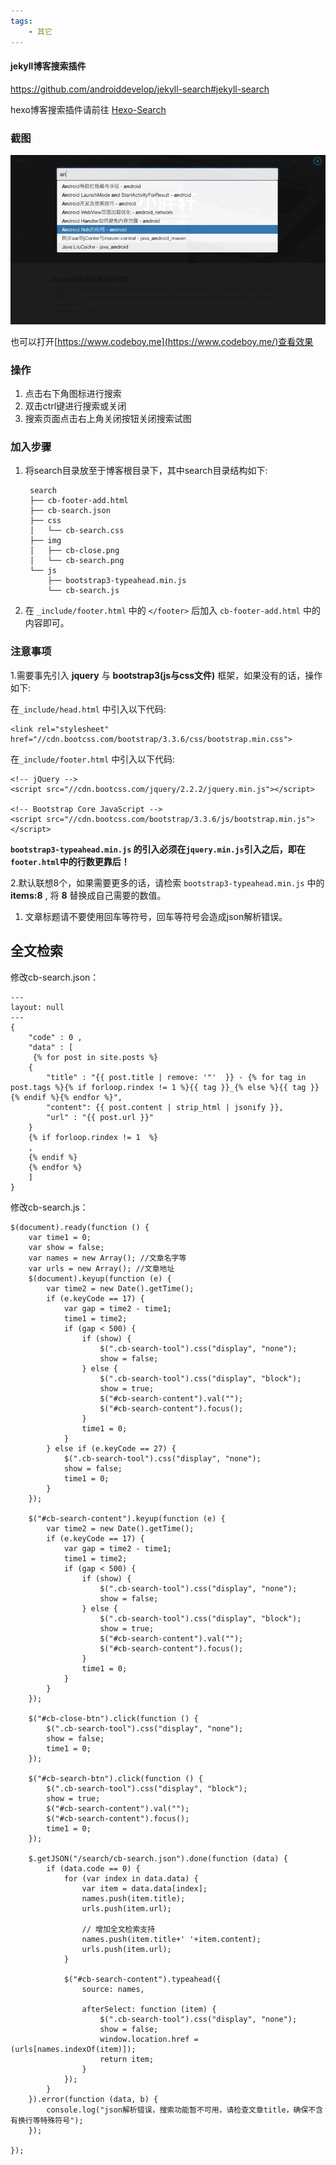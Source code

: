 ```yaml
---
tags:
    - 其它
---
```


#### **jekyll博客搜索插件**

https://github.com/androiddevelop/jekyll-search#jekyll-search

hexo博客搜索插件请前往 [Hexo-Search](https://github.com/androiddevelop/hexo-search)

### 截图

[![jekyll-search.jpg](/img-post/开发/其它/jekyll博客搜索插件.assets/jekyll-search.jpg)](https://github.com/androiddevelop/jekyll-search/blob/master/jekyll-search.jpg)

也可以打开[https://www.codeboy.me](https://www.codeboy.me/)查看效果

### 操作

1. 点击右下角图标进行搜索
2. 双击ctrl键进行搜索或关闭
3. 搜索页面点击右上角关闭按钮关闭搜索试图

### 加入步骤

1. 将search目录放至于博客根目录下，其中search目录结构如下:

   ```
    search
    ├── cb-footer-add.html
    ├── cb-search.json
    ├── css
    │   └── cb-search.css
    ├── img
    │   ├── cb-close.png
    │   └── cb-search.png
    └── js
        ├── bootstrap3-typeahead.min.js
        └── cb-search.js
   ```

2. 在 `_include/footer.html` 中的 `</footer>` 后加入 `cb-footer-add.html` 中的内容即可。

### 注意事项

1.需要事先引入 **jquery** 与 **bootstrap3(js与css文件)** 框架，如果没有的话，操作如下:

在`_include/head.html` 中引入以下代码:

```
<link rel="stylesheet" href="//cdn.bootcss.com/bootstrap/3.3.6/css/bootstrap.min.css">
```

在`_include/footer.html` 中引入以下代码:

```
<!-- jQuery -->
<script src="//cdn.bootcss.com/jquery/2.2.2/jquery.min.js"></script>

<!-- Bootstrap Core JavaScript -->
<script src="//cdn.bootcss.com/bootstrap/3.3.6/js/bootstrap.min.js"></script>
```

**`bootstrap3-typeahead.min.js` 的引入必须在`jquery.min.js`引入之后，即在`footer.html`中的行数更靠后！**

2.默认联想8个，如果需要更多的话，请检索 `bootstrap3-typeahead.min.js` 中的 **items:8** , 将 **8** 替换成自己需要的数值。

1. 文章标题请不要使用回车等符号，回车等符号会造成json解析错误。



## 全文检索

修改cb-search.json：

```
---
layout: null
---
{
	"code" : 0 ,
	"data" : [
	 {% for post in site.posts %}
	{
		"title" : "{{ post.title | remove: '"'  }} - {% for tag in post.tags %}{% if forloop.rindex != 1 %}{{ tag }}_{% else %}{{ tag }}{% endif %}{% endfor %}",
		"content": {{ post.content | strip_html | jsonify }},
		"url" : "{{ post.url }}"
	}
	{% if forloop.rindex != 1  %}
	,
	{% endif %}
    {% endfor %}
	]
}

```



修改cb-search.js：

```
$(document).ready(function () {
    var time1 = 0;
    var show = false;
    var names = new Array(); //文章名字等
    var urls = new Array(); //文章地址
    $(document).keyup(function (e) {
        var time2 = new Date().getTime();
        if (e.keyCode == 17) {
            var gap = time2 - time1;
            time1 = time2;
            if (gap < 500) {
                if (show) {
                    $(".cb-search-tool").css("display", "none");
                    show = false;
                } else {
                    $(".cb-search-tool").css("display", "block");
                    show = true;
                    $("#cb-search-content").val("");
                    $("#cb-search-content").focus();
                }
                time1 = 0;
            }
        } else if (e.keyCode == 27) {
            $(".cb-search-tool").css("display", "none");
            show = false;
            time1 = 0;
        }
    });

    $("#cb-search-content").keyup(function (e) {
        var time2 = new Date().getTime();
        if (e.keyCode == 17) {
            var gap = time2 - time1;
            time1 = time2;
            if (gap < 500) {
                if (show) {
                    $(".cb-search-tool").css("display", "none");
                    show = false;
                } else {
                    $(".cb-search-tool").css("display", "block");
                    show = true;
                    $("#cb-search-content").val("");
                    $("#cb-search-content").focus();
                }
                time1 = 0;
            }
        }
    });

    $("#cb-close-btn").click(function () {
        $(".cb-search-tool").css("display", "none");
        show = false;
        time1 = 0;
    });

    $("#cb-search-btn").click(function () {
        $(".cb-search-tool").css("display", "block");
        show = true;
        $("#cb-search-content").val("");
        $("#cb-search-content").focus();
        time1 = 0;
    });

    $.getJSON("/search/cb-search.json").done(function (data) {
        if (data.code == 0) {
            for (var index in data.data) {
                var item = data.data[index];
                names.push(item.title);
                urls.push(item.url);    
                
                // 增加全文检索支持
                names.push(item.title+' '+item.content);
                urls.push(item.url);
            }

            $("#cb-search-content").typeahead({
                source: names,

                afterSelect: function (item) {
                    $(".cb-search-tool").css("display", "none");
                    show = false;
                    window.location.href = (urls[names.indexOf(item)]);
                    return item;
                }
            });
        }
    }).error(function (data, b) {
        console.log("json解析错误，搜索功能暂不可用，请检查文章title，确保不含有换行等特殊符号");
    });

});

```

